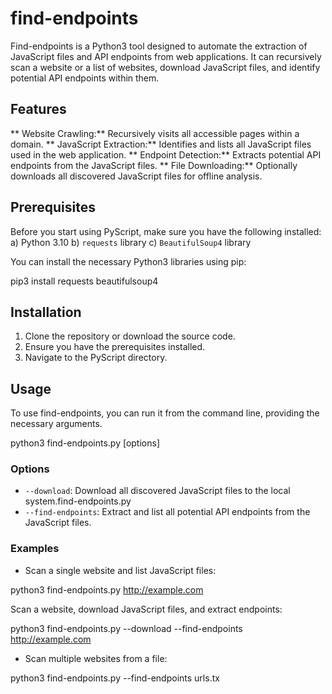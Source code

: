 # find-endpoints
Find-endpoints is a Python3 tool designed to automate the extraction of JavaScript files and API endpoints from web applications.
It can recursively scan a website or a list of websites, download JavaScript files, and identify potential API endpoints within them.

## Features
** Website Crawling:**      Recursively visits all accessible pages within a domain.
** JavaScript Extraction:** Identifies and lists all JavaScript files used in the web application.
** Endpoint Detection:**    Extracts potential API endpoints from the JavaScript files.
** File Downloading:**      Optionally downloads all discovered JavaScript files for offline analysis.

## Prerequisites
Before you start using PyScript, make sure you have the following installed:
a) Python 3.10
b) `requests` library
c) `BeautifulSoup4` library

You can install the necessary Python3 libraries using pip:

pip3 install requests beautifulsoup4

## Installation
1. Clone the repository or download the source code.
2. Ensure you have the prerequisites installed.
3. Navigate to the PyScript directory.

## Usage
To use find-endpoints, you can run it from the command line, providing the necessary arguments.

python3 find-endpoints.py  [options] <URL or file>

### Options

- `--download`: Download all discovered JavaScript files to the local system.find-endpoints.py
- `--find-endpoints`: Extract and list all potential API endpoints from the JavaScript files.

### Examples

- Scan a single website and list JavaScript files:

python3 find-endpoints.py http://example.com

Scan a website, download JavaScript files, and extract endpoints:

python3 find-endpoints.py --download --find-endpoints http://example.com

- Scan multiple websites from a file:

python3 find-endpoints.py --find-endpoints urls.tx
